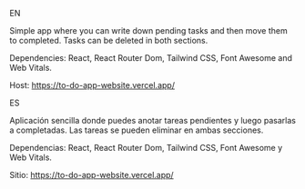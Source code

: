 EN

Simple app where you can write down pending tasks and then move them to completed. Tasks can be deleted in both sections.

Dependencies: React, React Router Dom, Tailwind CSS, Font Awesome and Web Vitals. 

Host: https://to-do-app-website.vercel.app/

ES

Aplicación sencilla donde puedes anotar tareas pendientes y luego pasarlas a completadas. Las tareas se pueden eliminar en ambas secciones.

Dependencias: React, React Router Dom, Tailwind CSS, Font Awesome y Web Vitals. 

Sitio: https://to-do-app-website.vercel.app/
